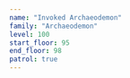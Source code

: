 ```yaml
---
name: "Invoked Archaeodemon"
family: "Archaeodemon"
level: 100
start_floor: 95
end_floor: 98
patrol: true
---
```

